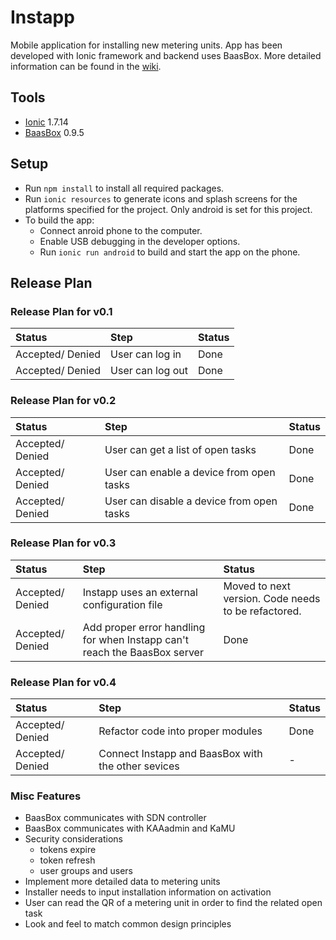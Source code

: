 # Instapp

Mobile application for installing new metering units. App has been developed with Ionic framework and backend uses BaasBox. More detailed information can be found in the [wiki](https://github.com/IoTitude/Instapp/wiki).

## Tools

- [Ionic](http://ionicframework.com/) 1.7.14
- [BaasBox](http://www.baasbox.com/) 0.9.5

## Setup

- Run `npm install` to install all required packages.
- Run `ionic resources` to generate icons and splash screens for the platforms specified for the project. Only android is set for this project.
- To build the app:
  - Connect anroid phone to the computer.
  - Enable USB debugging in the developer options.
  - Run `ionic run android` to build and start the app on the phone.

## Release Plan

### Release Plan for v0.1

| Status | Step | Status |
|:----|:----|:----|
| Accepted/ Denied | User can log in | Done |
| Accepted/ Denied | User can log out | Done |

### Release Plan for v0.2

| Status | Step | Status |
|:----|:----|:----|
| Accepted/ Denied | User can get a list of open tasks | Done |
| Accepted/ Denied | User can enable a device from open tasks | Done |
| Accepted/ Denied | User can disable a device from open tasks | Done |

### Release Plan for v0.3

| Status | Step | Status |
|:----|:----|:----|
| Accepted/ Denied | Instapp uses an external configuration file | Moved to next version. Code needs to be refactored. |
| Accepted/ Denied | Add proper error handling for when Instapp can't reach the BaasBox server | Done |

### Release Plan for v0.4

| Status | Step | Status |
|:----|:----|:----|
| Accepted/ Denied | Refactor code into proper modules | Done |
| Accepted/ Denied | Connect Instapp and BaasBox with the other sevices | - |

### Misc Features

- BaasBox communicates with SDN controller
- BaasBox communicates with KAAadmin and KaMU
- Security considerations
  - tokens expire
  - token refresh
  - user groups and users
- Implement more detailed data to metering units
- Installer needs to input installation information on activation
- User can read the QR of a metering unit in order to find the related open task
- Look and feel to match common design principles
